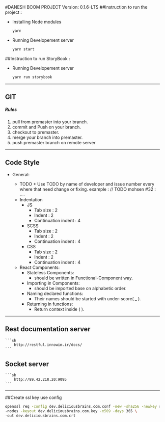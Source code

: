 #DANESH BOOM PROJECT
Version: 0.1.6-LTS
##Instruction to run the project :

- Installing Node modules
    ```sh
    yarn
    ```
- Running Developement server
    ```sh
    yarn start
    ```

##Instruction to run StoryBook :
- Running Developement server
    ```sh
    yarn run storybook
    ```
-------------------------------------
## **GIT**
##### Rules
1) pull from premaster into your branch.
2) commit and Push on your branch.
3) checkout to premaster.
4) merge your branch into premaster.
5) push premaster branch on remote server
-------------------------------------
## **Code Style**
- General:
    + TODO
            + Use TODO by name of developer and issue number every where that need change or fixing.
            example : // TODO mohsen #32 : ....

	- Indentation
		+ JS
            + Tab size : 2
            + Indent : 2
            + Continuation indent : 4
		+ SCSS
            + Tab size : 2
            + Indent : 2
            + Continuation indent : 4
		+ CSS
            + Tab size : 2
            + Indent : 2
            + Continuation indent : 4
	- React Components:
		+ Stateless Components:
            - should be written in Functional-Component way.
		+ Importing in Components:
            - should be imported base on alphabetic order.
		+ Naming declared functions:
            - Their names should be started with under-score( _ ).
		+ Returning in functions:
            - Return context inside ( ).


-------------------------------------------------
## Rest documentation server
	```sh
		http://restful.innowin.ir/docs/
	```
	
## Socket server
	```sh
		http://89.42.210.20:9095
	```
------------------------------------
##Create ssl key use config
```bash
openssl req -config dev.deliciousbrains.com.conf -new -sha256 -newkey rsa:2048 \
-nodes -keyout dev.deliciousbrains.com.key -x509 -days 365 \
-out dev.deliciousbrains.com.crt
```
